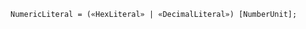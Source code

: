 <!-- This file is generated automatically by infrastructure scripts. Please don't edit by hand. -->

```{ .ebnf .slang-ebnf #NumericLiteral }
NumericLiteral = («HexLiteral» | «DecimalLiteral») [NumberUnit];
```
